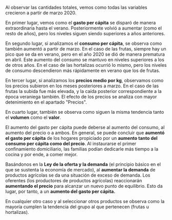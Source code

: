 Al observar las cantidades totales, vemos como todas las variables crecieron a partir de marzo 2020.

En primer lugar, vemos como el **gasto per cápita** se disparó de manera extraordinaria hasta el verano. Posteriormente volvió a aumentar (como el resto de años), pero los niveles siguen siendo superiores a años anteriores.

En segundo lugar, si analizamos el **consumo per cápita**, se observa como también aumentó a partir de marzo. En el caso de las frutas, siempre hay un pico que se da en verano, pero en el año 2020 se dió de manera prematura en abril. Este aumento del consumo se mantuvo en niveles superiores a los de otros años. En el caso de las hortalizas ocurrió lo mismo, pero los niveles de consumo descendieron más rápidamente en verano que los de frutas.

En tercer lugar, si analizamos los **precios medio por kg**, observamos como los precios subieron en los meses posteriores a marzo. En el caso de las frutas la subida fue más elevada, y la caída posterior correspondiente a la época veraniega también. El efecto de los precios se analiza con mayor detenimiento en el apartado "Precios".

En cuarto lugar, también se observa como siguen la misma tendencia tanto el **volumen** como el **valor**.

El aumento del gasto per cápita puede deberse al aumento del consumo, al aumento del precio o a ambos. En general, se puede concluir que **aumentó el gasto per cápita** de los hogares propiciado por un **aumento tanto del consumo per cápita como del precio**. Al instaurarse el primer confinamiento domiciliario, las familias podían dedicarle más tiempo a la cocina y por ende, a comer mejor. 

Basándonos en la **Ley de la oferta y la demanda** (el principio básico en el que se sustenta la economía de mercado), al **aumentar la demanda** de productos agrícolas se da una situación de exceso de demanda. Los oferentes (los productores de productos agrícolas) reaccionarán **aumentando el precio** para alcanzar un nuevo punto de equilibrio. Esto da lugar, por tanto, a un **aumento del gasto per cápita.** 


En cualquier otro caso y al seleccionar otros productos se observa como la mayoría cumplen la tendencia del grupo al que pertenecen (frutas u hortalizas).
